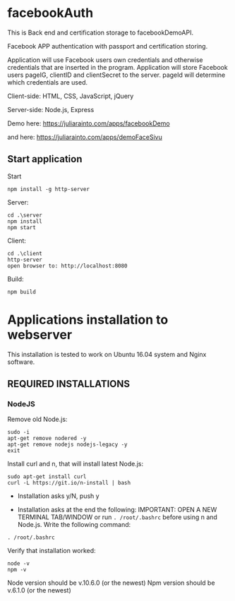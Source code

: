 # facebookAuth

This is Back end and certification storage to facebookDemoAPI.

Facebook APP authentication with passport and certification storing.

Application will use Facebook users own credentials and otherwise credentials that are inserted in the program.
Application will store Facebook users pageIG, clientID and clientSecret to the server.
pageId will determine which credentials are used.

Client-side: HTML, CSS, JavaScript, jQuery

Server-side: Node.js, Express

Demo here: https://juliarainto.com/apps/facebookDemo

and here: https://juliarainto.com/apps/demoFaceSivu

## Start application

Start
```
npm install -g http-server
```
Server:
```
cd .\server
npm install
npm start
```
Client:
```
cd .\client
http-server
open browser to: http://localhost:8080
```
Build:
```
npm build
```
# Applications installation to webserver

This installation is tested to work on Ubuntu 16.04 system and Nginx software. 

## REQUIRED INSTALLATIONS

### NodeJS

Remove old Node.js:

```
sudo -i
apt-get remove nodered -y
apt-get remove nodejs nodejs-legacy -y
exit
```
Install curl and n, that will install latest Node.js: 

```
sudo apt-get install curl
curl -L https://git.io/n-install | bash
```
* Installation asks y/N, push y

* Installation asks at the end the following: IMPORTANT: OPEN A NEW TERMINAL TAB/WINDOW or run `. /root/.bashrc` before using n and Node.js. Write the following command: 

```
. /root/.bashrc
```

Verify that installation worked: 

```
node -v
npm -v
```
Node version should be v.10.6.0 (or the newest)
Npm version should be v.6.1.0 (or the newest)

```
